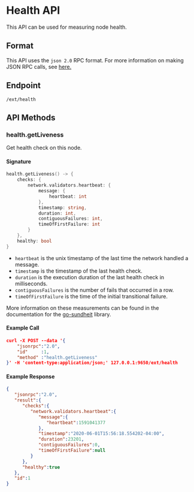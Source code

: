 # Health API

This API can be used for measuring node health.

## Format

This API uses the `json 2.0` RPC format. For more information on making JSON RPC calls, see [here.](./issuing-api-calls.md)

## Endpoint

```http
/ext/health
```

## API Methods

### health.getLiveness
Get health check on this node.

#### Signature 
```go
health.getLiveness() -> {
    checks: {
        network.validators.heartbeat: {
            message: {
                heartbeat: int
            },
            timestamp: string,
            duration: int,
            contiguousFailures: int,
            timeOfFirstFailure: int
        }
    },
    healthy: bool
}
```

* `heartbeat` is the unix timestamp of the last time the network handled a message.
* `timestamp` is the timestamp of the last health check.
* `duration` is the execution duration of the last health check in milliseconds.
* `contiguousFailures` is the number of fails that occurred in a row.
* `timeOfFirstFailure` is the time of the initial transitional failure.

More information on these measurements can be found in the documentation for the [go-sundheit](https://github.com/AppsFlyer/go-sundheit) library.

#### Example Call
```json
curl -X POST --data '{
    "jsonrpc":"2.0",
    "id"     :1,
    "method" :"health.getLiveness"
}' -H 'content-type:application/json;' 127.0.0.1:9650/ext/health
```

#### Example Response

```json
{
   "jsonrpc":"2.0",
   "result":{
      "checks":{
         "network.validators.heartbeat":{
            "message":{
               "heartbeat":1591041377
            },
            "timestamp":"2020-06-01T15:56:18.554202-04:00",
            "duration":23201,
            "contiguousFailures":0,
            "timeOfFirstFailure":null
         }
      },
      "healthy":true
   },
   "id":1
}
```
